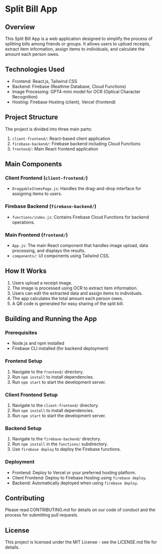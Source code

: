 # Split Bill App

## Overview
This Split Bill App is a web application designed to simplify the process of splitting bills among friends or groups. It allows users to upload receipts, extract item information, assign items to individuals, and calculate the amount each person owes.

## Technologies Used
- Frontend: React.js, Tailwind CSS
- Backend: Firebase (Realtime Database, Cloud Functions)
- Image Processing: GPT4-mini model for OCR (Optical Character Recognition)
- Hosting: Firebase Hosting (client), Vercel (frontend)

## Project Structure
The project is divided into three main parts:
1. `client-frontend/`: React-based client application
2. `firebase-backend/`: Firebase backend including Cloud Functions
3. `frontend/`: Main React frontend application

## Main Components

### Client Frontend (`client-frontend/`)
- `DraggableItemsPage.js`: Handles the drag-and-drop interface for assigning items to users.

### Firebase Backend (`firebase-backend/`)
- `functions/index.js`: Contains Firebase Cloud Functions for backend operations.

### Main Frontend (`frontend/`)
- `App.js`: The main React component that handles image upload, data processing, and displays the results.
- `components/`: UI components using Tailwind CSS.

## How It Works
1. Users upload a receipt image.
2. The image is processed using OCR to extract item information.
3. Users can edit the extracted data and assign items to individuals.
4. The app calculates the total amount each person owes.
5. A QR code is generated for easy sharing of the split bill.

## Building and Running the App

### Prerequisites
- Node.js and npm installed
- Firebase CLI installed (for backend deployment)

### Frontend Setup
1. Navigate to the `frontend/` directory.
2. Run `npm install` to install dependencies.
3. Run `npm start` to start the development server.

### Client Frontend Setup
1. Navigate to the `client-frontend/` directory.
2. Run `npm install` to install dependencies.
3. Run `npm start` to start the development server.

### Backend Setup
1. Navigate to the `firebase-backend/` directory.
2. Run `npm install` in the `functions/` subdirectory.
3. Use `firebase deploy` to deploy the Firebase functions.

### Deployment
- Frontend: Deploy to Vercel or your preferred hosting platform.
- Client Frontend: Deploy to Firebase Hosting using `firebase deploy`.
- Backend: Automatically deployed when using `firebase deploy`.

## Contributing
Please read CONTRIBUTING.md for details on our code of conduct and the process for submitting pull requests.

## License
This project is licensed under the MIT License - see the LICENSE.md file for details.
